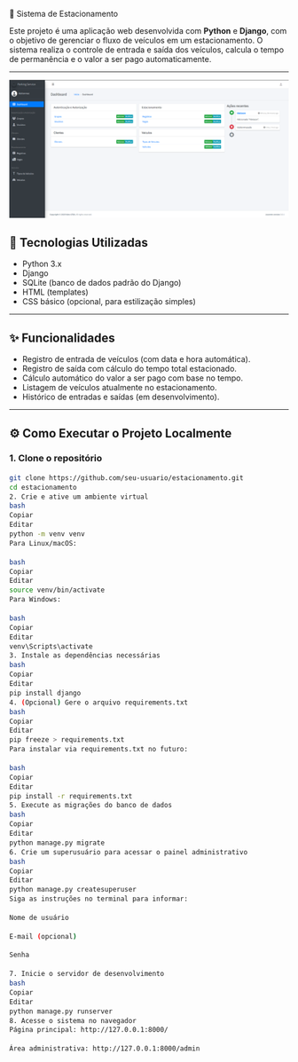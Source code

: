 🚗 Sistema de Estacionamento

Este projeto é uma aplicação web desenvolvida com **Python** e **Django**, com o objetivo de gerenciar o fluxo de veículos em um estacionamento. O sistema realiza o controle de entrada e saída dos veículos, calcula o tempo de permanência e o valor a ser pago automaticamente.

---

<img src="/img/backend-img.png">

## 🔧 Tecnologias Utilizadas

- Python 3.x
- Django
- SQLite (banco de dados padrão do Django)
- HTML (templates)
- CSS básico (opcional, para estilização simples)

---

## ✨ Funcionalidades

- Registro de entrada de veículos (com data e hora automática).
- Registro de saída com cálculo do tempo total estacionado.
- Cálculo automático do valor a ser pago com base no tempo.
- Listagem de veículos atualmente no estacionamento.
- Histórico de entradas e saídas (em desenvolvimento).

---

## ⚙️ Como Executar o Projeto Localmente

### 1. Clone o repositório

```bash
git clone https://github.com/seu-usuario/estacionamento.git
cd estacionamento
2. Crie e ative um ambiente virtual
bash
Copiar
Editar
python -m venv venv
Para Linux/macOS:

bash
Copiar
Editar
source venv/bin/activate
Para Windows:

bash
Copiar
Editar
venv\Scripts\activate
3. Instale as dependências necessárias
bash
Copiar
Editar
pip install django
4. (Opcional) Gere o arquivo requirements.txt
bash
Copiar
Editar
pip freeze > requirements.txt
Para instalar via requirements.txt no futuro:

bash
Copiar
Editar
pip install -r requirements.txt
5. Execute as migrações do banco de dados
bash
Copiar
Editar
python manage.py migrate
6. Crie um superusuário para acessar o painel administrativo
bash
Copiar
Editar
python manage.py createsuperuser
Siga as instruções no terminal para informar:

Nome de usuário

E-mail (opcional)

Senha

7. Inicie o servidor de desenvolvimento
bash
Copiar
Editar
python manage.py runserver
8. Acesse o sistema no navegador
Página principal: http://127.0.0.1:8000/

Área administrativa: http://127.0.0.1:8000/admin